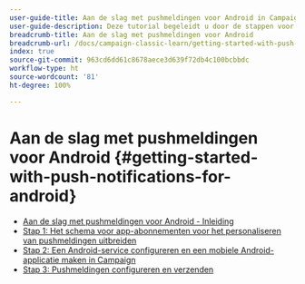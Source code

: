 ```yaml
---
user-guide-title: Aan de slag met pushmeldingen voor Android in Campaign Classic
user-guide-description: Deze tutorial begeleidt u door de stappen voor het verzenden van pushmeldingen vanuit Adobe Campaign naar een Android-app.
breadcrumb-title: Aan de slag met pushmeldingen voor Android
breadcrumb-url: /docs/campaign-classic-learn/getting-started-with-push-notifications-for-android/introduction.html
index: true
source-git-commit: 963cd6dd61c8678aece3d639f72db4c100bcbbdc
workflow-type: ht
source-wordcount: '81'
ht-degree: 100%

---
```



# Aan de slag met pushmeldingen voor Android {#getting-started-with-push-notifications-for-android}

+ [Aan de slag met pushmeldingen voor Android - Inleiding](/help/tutorial-getting-started-with-push-notifications-for-android/introduction.md)
+ [Stap 1: Het schema voor app-abonnementen voor het personaliseren van pushmeldingen uitbreiden](/help/tutorial-getting-started-with-push-notifications-for-android/extending-the-app-subscription-schema.md)
+ [Stap 2: Een Android-service configureren en een mobiele Android-applicatie maken in Campaign](/help/tutorial-getting-started-with-push-notifications-for-android/configuring-an-android-service-in-campaign.md)
+ [Stap 3: Pushmeldingen configureren en verzenden](/help/tutorial-getting-started-with-push-notifications-for-android/configuring-and-sending-push-notifications.md)
